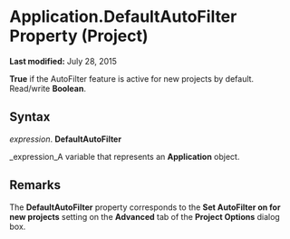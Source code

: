 
# Application.DefaultAutoFilter Property (Project)

 **Last modified:** July 28, 2015

 **True** if the AutoFilter feature is active for new projects by default. Read/write **Boolean**.

## Syntax

 _expression_. **DefaultAutoFilter**

 _expression_A variable that represents an  **Application** object.


## Remarks

The  **DefaultAutoFilter** property corresponds to the **Set AutoFilter on for new projects** setting on the **Advanced** tab of the **Project Options** dialog box.

